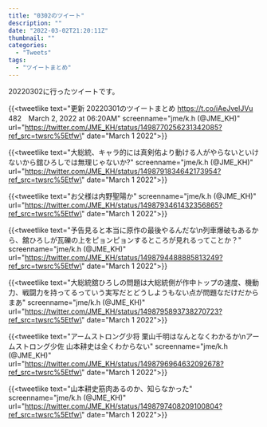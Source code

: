 ```yaml
---
title: "0302のツイート"
description: ""
date: "2022-03-02T21:20:11Z"
thumbnail: ""
categories:
  - "Tweets"
tags:
  - "ツイートまとめ"
---
```

20220302に行ったツイートです。
<!--more-->
{{<tweetlike text=\"更新 20220301のツイートまとめ https://t.co/iAeJvelJVu 482　March 2, 2022 at 06:20AM\" screenname=\"jme/k.h (@JME_KH)\" url=\"https://twitter.com/JME_KH/status/1498770256231342085?ref_src=twsrc%5Etfw\" date=\"March 1 2022\">}}

{{<tweetlike text=\"大総統、キャラ的には真剣佑より動ける人がやらないといけないから舘ひろしでは無理じゃないか?\" screenname=\"jme/k.h (@JME_KH)\" url=\"https://twitter.com/JME_KH/status/1498791834642173954?ref_src=twsrc%5Etfw\" date=\"March 1 2022\">}}

{{<tweetlike text=\"お父様は内野聖陽か\" screenname=\"jme/k.h (@JME_KH)\" url=\"https://twitter.com/JME_KH/status/1498793461432356865?ref_src=twsrc%5Etfw\" date=\"March 1 2022\">}}

{{<tweetlike text=\"予告見ると本当に原作の最後やるんだな\n列車爆破もあるから、舘ひろしが瓦礫の上をピョンピョンするところが見れるってことか？\" screenname=\"jme/k.h (@JME_KH)\" url=\"https://twitter.com/JME_KH/status/1498794488885813249?ref_src=twsrc%5Etfw\" date=\"March 1 2022\">}}

{{<tweetlike text=\"大総統舘ひろしの問題は大総統側が作中トップの速度、機動力、戦闘力を持ってるっていう実写だとどうしようもない点が問題なだけだからまあ\" screenname=\"jme/k.h (@JME_KH)\" url=\"https://twitter.com/JME_KH/status/1498795893738270723?ref_src=twsrc%5Etfw\" date=\"March 1 2022\">}}

{{<tweetlike text=\"アームストロング少将 栗山千明はなんとなくわかるか\nアームストロング少佐 山本耕史は全くわからない\" screenname=\"jme/k.h (@JME_KH)\" url=\"https://twitter.com/JME_KH/status/1498796964632092678?ref_src=twsrc%5Etfw\" date=\"March 1 2022\">}}

{{<tweetlike text=\"山本耕史筋肉あるのか、知らなかった\" screenname=\"jme/k.h (@JME_KH)\" url=\"https://twitter.com/JME_KH/status/1498797408209100804?ref_src=twsrc%5Etfw\" date=\"March 1 2022\">}}

